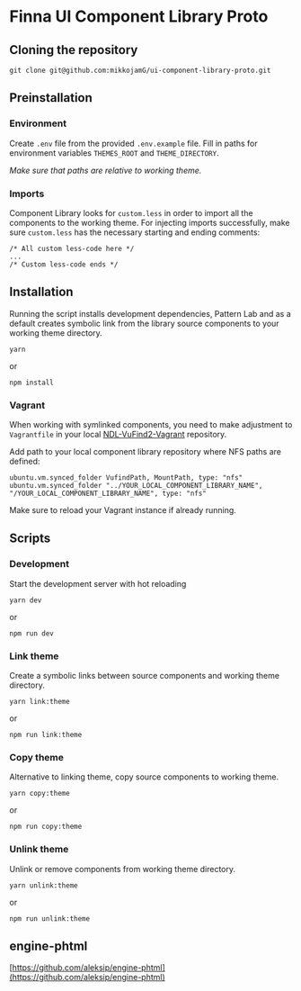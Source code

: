 # Finna UI Component Library Proto

## Cloning the repository

```
git clone git@github.com:mikkojamG/ui-component-library-proto.git
```

## Preinstallation

### Environment

Create `.env` file from the provided `.env.example` file. Fill in paths for environment variables `THEMES_ROOT` and `THEME_DIRECTORY`.

_Make sure that paths are relative to working theme._

### Imports

Component Library looks for `custom.less` in order to import all the components to the working theme. For injecting imports successfully, make sure `custom.less` has the necessary starting and ending comments:
```
/* All custom less-code here */
...
/* Custom less-code ends */
```

## Installation

Running the script installs development dependencies, Pattern Lab and as a default creates symbolic link from the library source components to your working theme directory.

```
yarn
```

or

```
npm install
```

### Vagrant

When working with symlinked components, you need to make adjustment to `Vagrantfile` in your local [NDL-VuFind2-Vagrant](https://github.com/NatLibFi/NDL-VuFind2-Vagrant) repository.

Add path to your local component library repository where NFS paths are defined:

```
ubuntu.vm.synced_folder VufindPath, MountPath, type: "nfs"
ubuntu.vm.synced_folder "../YOUR_LOCAL_COMPONENT_LIBRARY_NAME", "/YOUR_LOCAL_COMPONENT_LIBRARY_NAME", type: "nfs"
```

Make sure to reload your Vagrant instance if already running.

## Scripts

### Development

Start the development server with hot reloading

```
yarn dev
```

or

```
npm run dev
```

### Link theme

Create a symbolic links between source components and working theme directory.

```
yarn link:theme
```

or

```
npm run link:theme
```

### Copy theme

Alternative to linking theme, copy source components to working theme.

```
yarn copy:theme
```

or

```
npm run copy:theme
```

### Unlink theme

Unlink or remove components from working theme directory.

```
yarn unlink:theme
```

or

```
npm run unlink:theme
```

## engine-phtml

[https://github.com/aleksip/engine-phtml](https://github.com/aleksip/engine-phtml)
